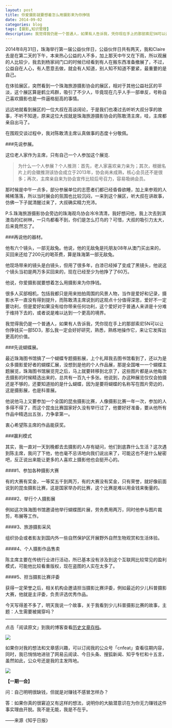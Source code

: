 ```yaml
---
layout: post
title: 你爱摄影就要想着怎么用摄影来为你挣钱
date: 2014-09-02
categories: blog
tags: [摄影,知识管理]
description: 我觉得我仍是一个普通人，如果有人告诉我，凭你现在手上的那部索尼5N可以让你挣钱买一部5D3，那么我一定会好好研究，熟悉，熟练地操作它，来让它发挥出更高的价值。
---
```



2014年8月31日，珠海举行第一届公益伙伴日，公益伙伴日共有两天，我和Claire去是在第二天的下午，本来热心公益的人不多，加上那天中午又在下雨，所以观展的人比较少，我去到杨家祠门口的时候已经看到有人在搬东西准备撤展了，不过，公益自在人心，有人愿意去做，就会有人知道，别人知不知道不要紧，最重要的是自己。

在体验展区，突然看到一个珠海旅游摄影协会的展区，相对于其他公益社区的平淡，这个展区算是鹤立鸡群，吸引了不少人，毕竟现在几乎人手一部单反，号称自己喜欢摄影也是一件逼格挺高的事情。

远远地就看到展区的一位大叔在高谈阔论，于是我们也凑过去听听大叔分享的故事，不听不知道，原来这位大叔就是珠海旅游摄影协会的陈敢清主席，哇，主席都亲自出马了。

在围观交谈过程中，我对陈敢清主席认真做事的态度十分敬佩。

###先说参展。

这位老人家作为主席，只有自己一个人参加这个展览.

>为什么一个人参展？个人推测：首先，老人家喜欢亲力亲为；其次，根据名片上的会徽推测该协会成立于2013年，协会尚未成熟，核心会员还不是很多；再次，主席亲自来为协会宣传比较后号召力，容易吸纳会员。

那时候是中午一点多，部分参展单位的志愿者们都已经昏昏欲睡，加上来参观的人稀稀落落，所以当时展会的氛围也比较沉闷，一来到这个展区，听大叔在讲故事，仿佛一下子就清醒过来了，大叔确实精力充沛。

P.S.珠海旅游摄影协会旁边的珠海观鸟协会冷冷清清，我好想问他，我上次去到淇澳岛的红树林，一只鸟都看不到，你们是怎么打鸟的？可惜，大叔的吸引力太大，后来竟然忘了。

###再说他的器材。

他有六个镜头，一部无敌兔。他说，他的无敌兔是托朋友08年从澳门买出来的，买回来还给了200元的喝茶费，算是珠海第一部无敌兔。

他现场带来的镜头是白镜头，但用了很多年，白漆已经掉了变成了黑镜头，他说这个镜头当初是两万多买回来的，现在已经至少为他挣了了60万。

他说，你爱摄影就要想着怎么用摄影来为你挣钱。

很多人买部相机，包括我都只是用来拍拍周围的风景人物，当作是爱好和记录，摄影水平一直没有得到提升，而陈敢清主席说到的这观点十分值得深思，爱好不一定要功利，但是爱好如果没有给你带来任何功利，这个爱好对于普通人来讲是十分难于维持下去的，或者说是难以达到一个更高的境界。

我觉得我仍是一个普通人，如果有人告诉我，凭你现在手上的那部索尼5N可以让你挣钱买一部5D3，那么我一定会好好研究，熟悉，熟练地操作它，来让它发挥出更高的价值。

###先说蝴蝶展。

最近珠海图书馆搞了一个蝴蝶专题摄影展，上个礼拜我去图书馆看到了，还以为是众多摄影爱好者的蝴蝶汇展，没想到是他的个人作品展，那是全国唯一一个蝴蝶主题展览，珠海图书馆展览完之后，马上就要转移到北京了，这些图片都是从他每次去摄影的时候精选出来的，总共有一百九十多张。他说到，办这种展览仅仅会拍摄还是不够的，还要知道拍的是什么蝴蝶，因为是要将蝴蝶的名称写在图片旁边的，这是摄影展，也是科普展。

他说他马上又要参加一个全国的昆虫摄影比赛，人像摄影比赛一年一次，参加的人多得不得了，而这个昆虫比赛国家好久没有举行过了，他要好好准备，要从他所有作品中精选出五张，力争拿第一。

衷心希望陈主席的作品能获奖。

###赢利模式

其实，我一直对一天到晚都去去摄影的人存有疑问，他们到底靠什么生活？这次遇到陈主席，我问了下他，他也毫不忌讳地向我们说出来了，可能这也不是什么秘密吧，反正说出来能让更多的人喜欢上摄影他也会挺开心的。

####1、参加各种摄影大赛

有的大赛有奖金，一等奖五千到两万，有的大赛没有奖金，只有荣誉，就好像前面说到的昆虫摄影比赛，这是国家举办的比赛，这个比赛是难以用金钱来衡量的。

####2、举行个人摄影展

例如这次珠海图书馆邀请他举行蝴蝶图片展，劳务费用两万，同时他参与图片裁剪，布展等工作。

####3、旅游摄影采风

组织协会或者影友到国内外一些自然保护区开展野外自然生物观赏和生活体验。

####4、个人摄影作品售卖

陈主席主要在传统行业进行活动，所已基本没有涉及到这个互联网比较常见的盈利模式，可能他比较看重版权，现在盗图的人实在太多了。

####5、担当摄影比赛评委

获得一定荣誉之后，相关机构会邀请担当摄影比赛评委，例如最近的少儿科普摄影大赛，他就是主评委，负责评选优秀作品。

今天写得差不多了，明天我说一个故事，关于我看到少儿科普摄影比赛的故事，主题：人生需要被揭穿吗？



----

点击「阅读原文」到我的博客查看[历史文章存档](http://xiaoyan.work)。

![](http://cnfeat.qiniudn.com/mHDSX.png)

如果你对我的想法和文章感兴趣，可以订阅我的公众号「cnfeat」查看往期内容，同时，我已悄悄地进驻了网易云阅读、今日头条、搜狐新闻、知乎专栏和十五言，虽然如此，公众号还是我的主发阵地。

![](http://cnfeat.qiniudn.com/signitrue-2014-07-11.png)


**【一期一会】**

问：自己明明很缺钱，但就是对赚钱不感冒怎样办？

答：如果你真的很窘迫又有这样的想法，说明你的大脑潜意识在为你无力赚钱这件事实理由开脱。我不是无能，我是不在乎。


——来源《知乎日报》












